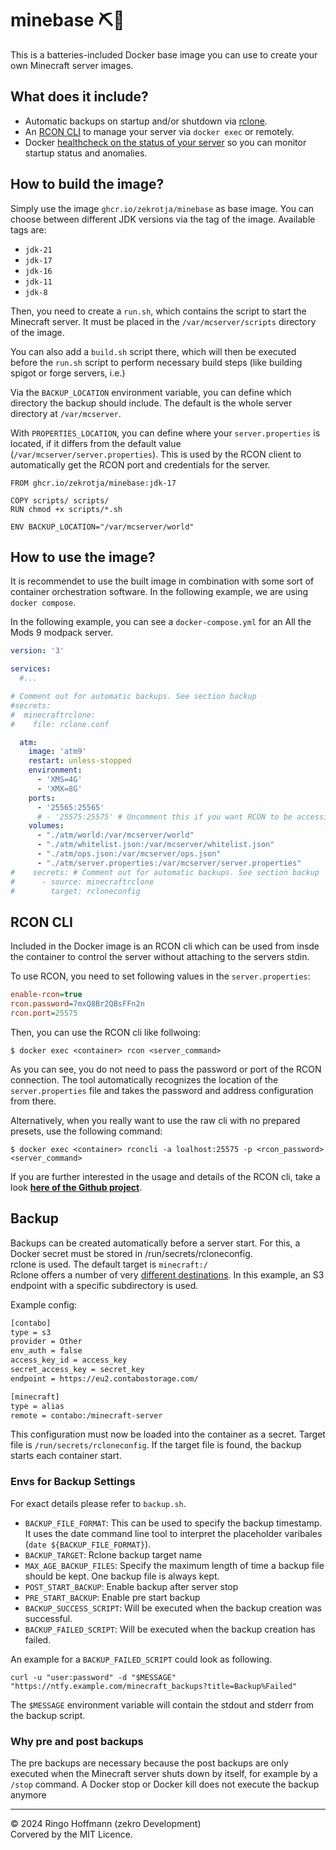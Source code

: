 # minebase ⛏️🐳 

This is a batteries-included Docker base image you can use to create your own Minecraft server images.

## What does it include?

- Automatic backups on startup and/or shutdown via [rclone](https://rclone.org).
- An [RCON CLI](https://github.com/zekroTJA/rconcli) to manage your server via `docker exec` or remotely.
- Docker [healthcheck on the status of your server](https://github.com/evolvedpacks/healthcheck) so you can monitor startup status and anomalies.

## How to build the image?

Simply use the image `ghcr.io/zekrotja/minebase` as base image. You can choose between different JDK versions via the tag of the image. Available tags are:
- `jdk-21`
- `jdk-17`
- `jdk-16`
- `jdk-11`
- `jdk-8`

Then, you need to create a `run.sh`, which contains the script to start the Minecraft server. It must be placed in the `/var/mcserver/scripts` directory of the image.

You can also add a `build.sh` script there, which will then be executed before the `run.sh` script to perform necessary build steps (like building spigot or forge servers, i.e.)

Via the `BACKUP_LOCATION` environment variable, you can define which directory the backup should include. The default is the whole server directory at `/var/mcserver`.

With `PROPERTIES_LOCATION`, you can define where your `server.properties` is located, if it differs from the default value (`/var/mcserver/server.properties`). This is used by the RCON client to automatically get the RCON port and credentials for the server.

```
FROM ghcr.io/zekrotja/minebase:jdk-17

COPY scripts/ scripts/
RUN chmod +x scripts/*.sh

ENV BACKUP_LOCATION="/var/mcserver/world"
```

## How to use the image?

It is recommendet to use the built image in combination with some sort of container orchestration software. In the following example, we are using `docker compose`.

In the following example, you can see a `docker-compose.yml` for an All the Mods 9 modpack server.

```yml
version: '3'

services:
  #...

# Comment out for automatic backups. See section backup
#secrets:
#  minecraftrclone:
#    file: rclone.conf

  atm:
    image: 'atm9'
    restart: unless-stopped
    environment:
      - 'XMS=4G'
      - 'XMX=8G'
    ports:
      - '25565:25565'
      # - '25575:25575' # Uncomment this if you want RCON to be accessible remotely
    volumes:
      - "./atm/world:/var/mcserver/world"
      - "./atm/whitelist.json:/var/mcserver/whitelist.json"
      - "./atm/ops.json:/var/mcserver/ops.json"
      - "./atm/server.properties:/var/mcserver/server.properties"
#    secrets: # Comment out for automatic backups. See section backup
#      - source: minecraftrclone
#        target: rcloneconfig
```


## RCON CLI

Included in the Docker image is an RCON cli which can be used from insde the container to control the server without attaching to the servers stdin.

To use RCON, you need to set following values in the `server.properties`:
```cfg
enable-rcon=true
rcon.password=7mxQ8Br2QBsFFn2n
rcon.port=25575
```

Then, you can use the RCON cli like follwoing:

```
$ docker exec <container> rcon <server_command>
```

As you can see, you do not need to pass the password or port of the RCON connection. The tool automatically recognizes the location of the `server.properties` file and takes the password and address configuration from there.

Alternatively, when you really want to use the raw cli with no prepared presets, use the following command:
```
$ docker exec <container> rconcli -a loalhost:25575 -p <rcon_password> <server_command>
```

If you are further interested in the usage and details of the RCON cli, take a look [**here of the Github project**](https://github.com/zekroTJA/rconclient).

## Backup

Backups can be created automatically before a server start.
For this, a Docker secret must be stored in /run/secrets/rcloneconfig.  
rclone is used. The default target is `minecraft:/`  
Rclone offers a number of very [different destinations](https://rclone.org/overview/). In this example, an S3 endpoint with a specific subdirectory is used.

Example config:

```txt
[contabo]
type = s3
provider = Other
env_auth = false
access_key_id = access_key
secret_access_key = secret_key
endpoint = https://eu2.contabostorage.com/

[minecraft]
type = alias
remote = contabo:/minecraft-server
```

This configuration must now be loaded into the container as a secret.
Target file is ``/run/secrets/rcloneconfig``.
If the target file is found, the backup starts each container start.

### Envs for Backup Settings

For exact details please refer to ``backup.sh``.

- ``BACKUP_FILE_FORMAT``:
This can be used to specify the backup timestamp.
It uses the date command line tool to interpret the placeholder varibales (``date ${BACKUP_FILE_FORMAT}``).  
- ``BACKUP_TARGET``: Rclone backup target name
- ``MAX_AGE_BACKUP_FILES``:
Specify the maximum length of time a backup file should be kept. One backup file is always kept.
- ``POST_START_BACKUP``: Enable backup after server stop
- ``PRE_START_BACKUP``: Enable pre start backup  
- ``BACKUP_SUCCESS_SCRIPT``: Will be executed when the backup creation was successful.
- ``BACKUP_FAILED_SCRIPT``: Will be executed when the backup creation has failed.

An example for a `BACKUP_FAILED_SCRIPT` could look as following.
```
curl -u "user:password" -d "$MESSAGE" "https://ntfy.example.com/minecraft_backups?title=Backup%Failed"
```

The `$MESSAGE` environment variable will contain the stdout and stderr from the backup script.

### Why pre and post backups

The pre backups are necessary because the post backups are only executed when the Minecraft server shuts down by itself, for example by a ``/stop`` command. A Docker stop or Docker kill does not execute the backup anymore

---

© 2024 Ringo Hoffmann (zekro Development)  
Corvered by the MIT Licence.
